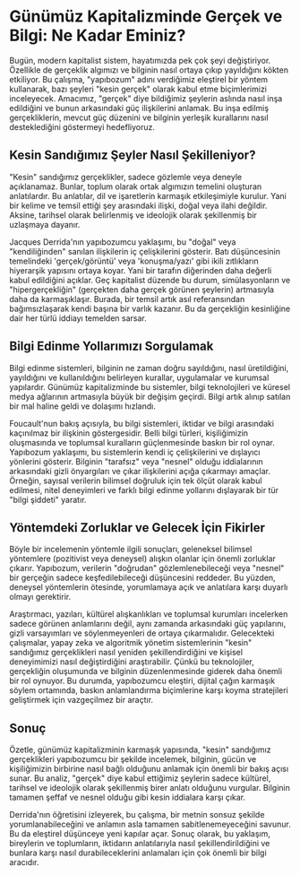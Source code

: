 # Günümüz Kapitalizminde Gerçek ve Bilgi: Ne Kadar Eminiz?

Bugün, modern kapitalist sistem, hayatımızda pek çok şeyi değiştiriyor. Özellikle de gerçeklik algımızı ve bilginin nasıl ortaya çıkıp yayıldığını kökten etkiliyor. Bu çalışma, "yapıbozum" adını verdiğimiz eleştirel bir yöntem kullanarak, bazı şeyleri "kesin gerçek" olarak kabul etme biçimlerimizi inceleyecek. Amacımız, "gerçek" diye bildiğimiz şeylerin aslında nasıl inşa edildiğini ve bunun arkasındaki güç ilişkilerini anlamak. Bu inşa edilmiş gerçekliklerin, mevcut güç düzenini ve bilginin yerleşik kurallarını nasıl desteklediğini göstermeyi hedefliyoruz.

## Kesin Sandığımız Şeyler Nasıl Şekilleniyor?

"Kesin" sandığımız gerçeklikler, sadece gözlemle veya deneyle açıklanamaz. Bunlar, toplum olarak ortak algımızın temelini oluşturan anlatılardır. Bu anlatılar, dil ve işaretlerin karmaşık etkileşimiyle kurulur. Yani bir kelime ve temsil ettiği şey arasındaki ilişki, doğal veya ilahi değildir. Aksine, tarihsel olarak belirlenmiş ve ideolojik olarak şekillenmiş bir uzlaşmaya dayanır.

Jacques Derrida'nın yapıbozumcu yaklaşımı, bu "doğal" veya "kendiliğinden" sanılan ilişkilerin iç çelişkilerini gösterir. Batı düşüncesinin temelindeki 'gerçek/görüntü' veya 'konuşma/yazı' gibi ikili zıtlıkların hiyerarşik yapısını ortaya koyar. Yani bir tarafın diğerinden daha değerli kabul edildiğini açıklar. Geç kapitalist düzende bu durum, simülasyonların ve "hipergerçekliğin" (gerçekten daha gerçek görünen şeylerin) artmasıyla daha da karmaşıklaşır. Burada, bir temsil artık asıl referansından bağımsızlaşarak kendi başına bir varlık kazanır. Bu da gerçekliğin kesinliğine dair her türlü iddiayı temelden sarsar.

## Bilgi Edinme Yollarımızı Sorgulamak

Bilgi edinme sistemleri, bilginin ne zaman doğru sayıldığını, nasıl üretildiğini, yayıldığını ve kullanıldığını belirleyen kurallar, uygulamalar ve kurumsal yapılardır. Günümüz kapitalizminde bu sistemler, bilgi teknolojileri ve küresel medya ağlarının artmasıyla büyük bir değişim geçirdi. Bilgi artık alınıp satılan bir mal haline geldi ve dolaşımı hızlandı.

Foucault'nun bakış açısıyla, bu bilgi sistemleri, iktidar ve bilgi arasındaki kaçınılmaz bir ilişkinin göstergesidir. Belli bilgi türleri, kişiliğimizin oluşmasında ve toplumsal kuralların güçlenmesinde baskın bir rol oynar. Yapıbozum yaklaşımı, bu sistemlerin kendi iç çelişkilerini ve dışlayıcı yönlerini gösterir. Bilginin "tarafsız" veya "nesnel" olduğu iddialarının arkasındaki gizli önyargıları ve çıkar ilişkilerini açığa çıkarmayı amaçlar. Örneğin, sayısal verilerin bilimsel doğruluk için tek ölçüt olarak kabul edilmesi, nitel deneyimleri ve farklı bilgi edinme yollarını dışlayarak bir tür "bilgi şiddeti" yaratır.

## Yöntemdeki Zorluklar ve Gelecek İçin Fikirler

Böyle bir incelemenin yöntemle ilgili sonuçları, geleneksel bilimsel yöntemlere (pozitivist veya deneysel) alışkın olanlar için önemli zorluklar çıkarır. Yapıbozum, verilerin "doğrudan" gözlemlenebileceği veya "nesnel" bir gerçeğin sadece keşfedilebileceği düşüncesini reddeder. Bu yüzden, deneysel yöntemlerin ötesinde, yorumlamaya açık ve anlatılara karşı duyarlı olmayı gerektirir.

Araştırmacı, yazıları, kültürel alışkanlıkları ve toplumsal kurumları incelerken sadece görünen anlamlarını değil, aynı zamanda arkasındaki güç yapılarını, gizli varsayımları ve söylenmeyenleri de ortaya çıkarmalıdır. Gelecekteki çalışmalar, yapay zeka ve algoritmik yönetim sistemlerinin "kesin" sandığımız gerçeklikleri nasıl yeniden şekillendirdiğini ve kişisel deneyimimizi nasıl değiştirdiğini araştırabilir. Çünkü bu teknolojiler, gerçekliğin oluşumunda ve bilginin düzenlenmesinde giderek daha önemli bir rol oynuyor. Bu durumda, yapıbozumcu eleştiri, dijital çağın karmaşık söylem ortamında, baskın anlamlandırma biçimlerine karşı koyma stratejileri geliştirmek için vazgeçilmez bir araçtır.

## Sonuç

Özetle, günümüz kapitalizminin karmaşık yapısında, "kesin" sandığımız gerçeklikleri yapıbozumcu bir şekilde incelemek, bilginin, gücün ve kişiliğimizin birbirine nasıl bağlı olduğunu anlamak için önemli bir bakış açısı sunar. Bu analiz, "gerçek" diye kabul ettiğimiz şeylerin sadece kültürel, tarihsel ve ideolojik olarak şekillenmiş birer anlatı olduğunu vurgular. Bilginin tamamen şeffaf ve nesnel olduğu gibi kesin iddialara karşı çıkar.

Derrida'nın öğretisini izleyerek, bu çalışma, bir metnin sonsuz şekilde yorumlanabileceğini ve anlamın asla tamamen sabitlenemeyeceğini savunur. Bu da eleştirel düşünceye yeni kapılar açar. Sonuç olarak, bu yaklaşım, bireylerin ve toplumların, iktidarın anlatılarıyla nasıl şekillendirildiğini ve bunlara karşı nasıl durabileceklerini anlamaları için çok önemli bir bilgi aracıdır.